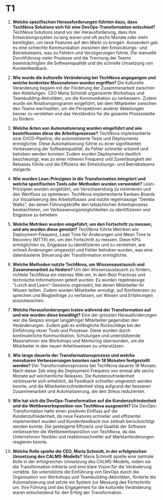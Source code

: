 # T1

1. **Welche spezifischen Herausforderungen führten dazu, dass TechNova Solutions sich für eine DevOps-Transformation entschied?**
   TechNova Solutions stand vor der Herausforderung, dass ihre Entwicklungszyklen zu lang waren und oft sechs Monate oder mehr benötigten, um neue Features auf den Markt zu bringen. Ausserdem gab es eine schlechte Kommunikation zwischen den Entwicklungs- und Betriebsteams, was zu Fehlern und Verzögerungen führte. Die manuelle Durchführung vieler Prozesse und die Trennung der Teams beeinträchtigten die Softwarequalität und die schnelle Umsetzung von Kundenfeedback.

2. **Wie wurde die kulturelle Veränderung bei TechNova angegangen und welche konkreten Massnahmen wurden ergriffen?**
   Die kulturelle Veränderung begann mit der Förderung der Zusammenarbeit zwischen den Abteilungen. CEO Maria Schmidt organisierte Workshops und Teambuilding-Aktivitäten, um die Kommunikation zu verbessern. Zudem wurde ein Rotationsprogramm eingeführt, bei dem Mitarbeiter zwischen den Teams wechselten, um die Perspektiven anderer Abteilungen besser zu verstehen und das Verständnis für die gesamte Prozesskette zu fördern.

3. **Welche Arten von Automatisierung wurden eingeführt und wie beeinflussten diese die Arbeitsprozesse?**
   TechNova implementierte eine CI/CD-Pipeline, die automatisierte Tests und Deployments ermöglichte. Diese Automatisierung führte zu einer signifikanten Verbesserung der Softwarequalität, da Fehler schneller erkannt und behoben werden konnten. Zudem wurden Deployments deutlich beschleunigt, was zu einer höheren Frequenz und Zuverlässigkeit der Releases führte und die Effizienz der Entwicklungs- und Betriebsteams steigerte.

4. **Wie wurden Lean-Prinzipien in die Transformation integriert und welche spezifischen Tools oder Methoden wurden verwendet?**
   Lean-Prinzipien wurden eingeführt, um Verschwendung zu minimieren und den Wertfluss zu optimieren. TechNova implementierte Kanban-Boards zur Visualisierung des Arbeitsflusses und nutzte regelmässige "Gemba Walks", bei denen Führungskräfte den tatsächlichen Arbeitsprozess beobachteten, um Verbesserungsmöglichkeiten zu identifizieren und Engpässe zu beheben.

5. **Welche Metriken wurden eingeführt, um den Fortschritt zu messen, und wie wurden diese genutzt?**
   TechNova führte Metriken wie Deployment-Frequenz, Lead Time für Änderungen und Mean Time to Recovery (MTTR) ein, um den Fortschritt zu messen. Diese KPIs ermöglichten es, Engpässe zu identifizieren und zu verstehen, wie schnell Änderungen umgesetzt und Fehler behoben wurden, was eine datenbasierte Steuerung der Transformation ermöglichte.

6. **Welche Methoden nutzte TechNova, um Wissensaustausch und Zusammenarbeit zu fördern?**
   Um den Wissensaustausch zu fördern, richtete TechNova ein internes Wiki ein, in dem Best Practices und technische Informationen geteilt wurden. Es wurden regelmässige "Lunch and Learn"-Sessions organisiert, bei denen Mitarbeiter ihr Wissen teilten. Zudem wurden Mitarbeiter ermutigt, auf Konferenzen zu sprechen und Blogbeiträge zu verfassen, um Wissen und Erfahrungen auszutauschen.

7. **Welche Herausforderungen traten während der Transformation auf und wie wurden diese bewältigt?**
   Eine der grössten Herausforderungen war die Skepsis einiger langjähriger Mitarbeiter gegenüber den Veränderungen. Zudem gab es anfängliche Rückschläge bei der Einführung neuer Tools und Prozesse. Diese wurden durch kontinuierliche Kommunikation, Schulungen und unterstützende Massnahmen wie Workshops und Mentoring überwunden, um die Mitarbeiter in den neuen Arbeitsweisen zu unterstützen.

8. **Wie lange dauerte der Transformationsprozess und welche messbaren Verbesserungen konnten nach 18 Monaten festgestellt werden?**
   Der Transformationsprozess bei TechNova dauerte 18 Monate. Nach dieser Zeit stieg die Deployment-Frequenz von einmal alle sechs Monate auf wöchentliche Releases. Die Kundenzufriedenheit verbesserte sich erheblich, da Feedback schneller umgesetzt werden konnte, und die Mitarbeiterzufriedenheit stieg aufgrund der besseren Zusammenarbeit und Automatisierung, die den Stress reduzierten.

9. **Wie hat sich die DevOps-Transformation auf die Kundenzufriedenheit und die Wettbewerbsposition von TechNova ausgewirkt?**
   Die DevOps-Transformation hatte einen positiven Einfluss auf die Kundenzufriedenheit, da neue Features schneller und effizienter implementiert wurden und Kundenfeedback nun zeitnah berücksichtigt werden konnte. Die gesteigerte Effizienz und Qualität der Software verbesserten die Wettbewerbsposition von TechNova, da das Unternehmen flexibler und reaktionsschneller auf Marktanforderungen reagieren konnte.

10. **Welche Rolle spielte die CEO, Maria Schmidt, in der erfolgreichen Umsetzung des CALMS-Modells?**
   Maria Schmidt spielte eine zentrale Rolle in der erfolgreichen Umsetzung des CALMS-Modells, indem sie die Transformation initiierte und eine klare Vision für die Veränderung vorlebte. Sie unterstützte die Einführung von DevOps durch die Organisation von Workshops und Teambuilding-Aktivitäten, förderte die Automatisierung und setzte ein System zur Messung des Fortschritts um. Ihre Führung und das Engagement für die kulturelle Veränderung waren entscheidend für den Erfolg der Transformation.
